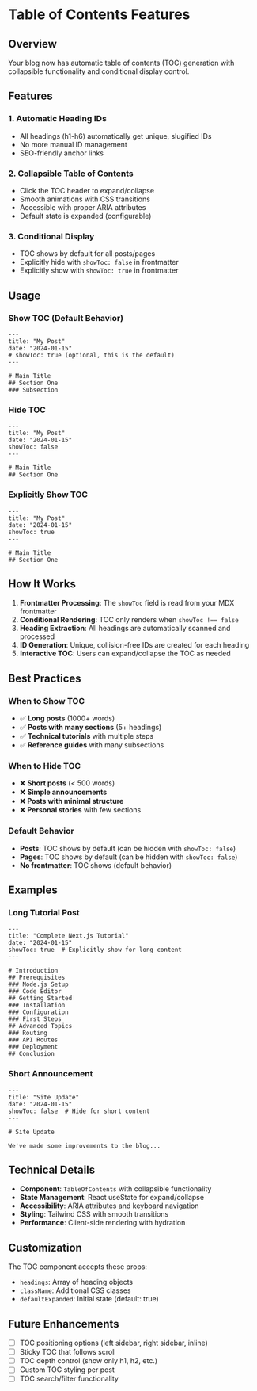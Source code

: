 # Table of Contents Features

## Overview

Your blog now has automatic table of contents (TOC) generation with collapsible functionality and conditional display control.

## Features

### 1. **Automatic Heading IDs**
- All headings (h1-h6) automatically get unique, slugified IDs
- No more manual ID management
- SEO-friendly anchor links

### 2. **Collapsible Table of Contents**
- Click the TOC header to expand/collapse
- Smooth animations with CSS transitions
- Accessible with proper ARIA attributes
- Default state is expanded (configurable)

### 3. **Conditional Display**
- TOC shows by default for all posts/pages
- Explicitly hide with `showToc: false` in frontmatter
- Explicitly show with `showToc: true` in frontmatter

## Usage

### **Show TOC (Default Behavior)**
```mdx
---
title: "My Post"
date: "2024-01-15"
# showToc: true (optional, this is the default)
---

# Main Title
## Section One
### Subsection
```

### **Hide TOC**
```mdx
---
title: "My Post"
date: "2024-01-15"
showToc: false
---

# Main Title
## Section One
```

### **Explicitly Show TOC**
```mdx
---
title: "My Post"
date: "2024-01-15"
showToc: true
---

# Main Title
## Section One
```

## How It Works

1. **Frontmatter Processing**: The `showToc` field is read from your MDX frontmatter
2. **Conditional Rendering**: TOC only renders when `showToc !== false`
3. **Heading Extraction**: All headings are automatically scanned and processed
4. **ID Generation**: Unique, collision-free IDs are created for each heading
5. **Interactive TOC**: Users can expand/collapse the TOC as needed

## Best Practices

### **When to Show TOC**
- ✅ **Long posts** (1000+ words)
- ✅ **Posts with many sections** (5+ headings)
- ✅ **Technical tutorials** with multiple steps
- ✅ **Reference guides** with many subsections

### **When to Hide TOC**
- ❌ **Short posts** (< 500 words)
- ❌ **Simple announcements**
- ❌ **Posts with minimal structure**
- ❌ **Personal stories** with few sections

### **Default Behavior**
- **Posts**: TOC shows by default (can be hidden with `showToc: false`)
- **Pages**: TOC shows by default (can be hidden with `showToc: false`)
- **No frontmatter**: TOC shows (default behavior)

## Examples

### **Long Tutorial Post**
```mdx
---
title: "Complete Next.js Tutorial"
date: "2024-01-15"
showToc: true  # Explicitly show for long content
---

# Introduction
## Prerequisites
### Node.js Setup
### Code Editor
## Getting Started
### Installation
### Configuration
### First Steps
## Advanced Topics
### Routing
### API Routes
### Deployment
## Conclusion
```

### **Short Announcement**
```mdx
---
title: "Site Update"
date: "2024-01-15"
showToc: false  # Hide for short content
---

# Site Update

We've made some improvements to the blog...
```

## Technical Details

- **Component**: `TableOfContents` with collapsible functionality
- **State Management**: React useState for expand/collapse
- **Accessibility**: ARIA attributes and keyboard navigation
- **Styling**: Tailwind CSS with smooth transitions
- **Performance**: Client-side rendering with hydration

## Customization

The TOC component accepts these props:
- `headings`: Array of heading objects
- `className`: Additional CSS classes
- `defaultExpanded`: Initial state (default: true)

## Future Enhancements

- [ ] TOC positioning options (left sidebar, right sidebar, inline)
- [ ] Sticky TOC that follows scroll
- [ ] TOC depth control (show only h1, h2, etc.)
- [ ] Custom TOC styling per post
- [ ] TOC search/filter functionality
